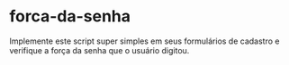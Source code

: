 # forca-da-senha
Implemente este script super simples em seus formulários de cadastro e verifique a força da senha que o usuário digitou.

